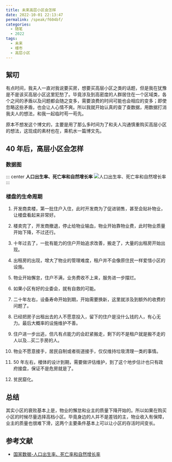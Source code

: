 ```yaml
---
title: 未来高层小区会怎样
date: 2022-10-01 22:13:47
permalink: /speak/f604bf/
categories:
  - 随笔
  - 2022
tags:
  - 未来
  - 楼市
  - 高层小区
---
```


## 絮叨

有点时间，我夫人一直对我说要买房，想要买高层小区之类的话题，但是我在犹豫是不是该买高层小区这里犯愁了。毕竟涉及到高密度的人群居住在一个区域类，各个之间的矛盾以及问题都会随之变多，需要浪费的时间可能也会相应的变多；即使忽略这些矛盾，也会让人心情不爽。所以我就开始认真的查了查数据，用数据打消我夫人的想法，和我一起临时苟一苟先。

<!-- more -->

<InArticleAdsense
    data-ad-client="ca-pub-1725717718088510"
    data-ad-slot="7426219401">
</InArticleAdsense>

原本不想发这个博文的，主要是用了那么多时间为了和夫人沟通慎重购买高层小区的想法，这现成的素材也在，乘机水一篇博文先。

## 40 年后，高层小区会怎样

### 数据图

::: center
**人口出生率、死亡率和自然增长率**
![人口出生率、死亡率和自然增长率](https://cdn.jsdelivr.net/gh/xingcxb/blog_img@blog1/%E9%9A%8F%E7%AC%94/1.png)
:::

### 楼盘的生命周期

1. 开发商卖楼，第一批住户入住，此时开发商为了促进销售，甚至会贴补物业，让楼盘看起来非常好。

2. 楼卖完了，开发商撤退，停止给物业输血，物业开始靠物业费，此时物业质量开始下降，不过还行。

3. 十年过去了，一批有能力的住户开始追求改善，搬走了，大量的出租房开始出现。

4. 出租房的出现，增大了物业的管理难度，租户并不会像原住民一样爱惜小区的设施。

5. 物业开始懈怠，住户不满，业务费收不上来，服务进一步摆烂。

6. 如果小区有好的业委会，就有自救的可能。

7. 二十年左右，设备寿命开始到期，开始需要换新，这里就涉及到额外的收费的问题了。

8. 已经把房子出租出去的人不愿意投入，留下的住户是没什么钱的人，有心无力。最后大概率的设施维护不善。

9. 住户进一步出逃，但凡有点能力的会赶紧搬走，剩下的不是租户就是搬不走的人以及...买二手房的人。

10. 物业不愿意接手，居民自制或者街道接手，仅仅维持垃圾清理一类的事情。

11. 50 年左右，楼体的设计到期，需要做评估维护，到了这个地步估计也只有政府接盘，保证不是危房就是了。

12. 贫民窟化。

## 总结

其实小区的衰败基本上是，物业的懈怠和业主的质量下降开始的。所以如果在购买小区的时候尽量选择高档小区。毕竟身边的人并不是差钱的主，物业收入有保障，业主的质量也很难下滑，这两个主要条件基本上可以让小区的存活时间变长。

## 参考文献

- [国家数据-人口出生率、死亡率和自然增长率](https://data.stats.gov.cn/easyquery.htm?cn=C01&zb=A0302&sj=2021)
